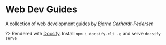 # Web Dev Guides

A collection of web development guides by _Bjarne Gerhardt-Pedersen_

?> Rendered with [Docsify](https://docsify.js.org/). Install `npm i docsify-cli -g` and serve `docsify serve`

